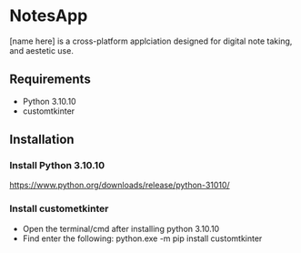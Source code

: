 # NotesApp
[name here] is a cross-platform applciation designed for digital note taking, and aestetic use. 

## Requirements
* Python 3.10.10
* customtkinter

## Installation
### Install Python 3.10.10
https://www.python.org/downloads/release/python-31010/

### Install custometkinter
* Open the terminal/cmd after installing python 3.10.10
* Find enter the following: 
        python.exe -m pip install customtkinter


